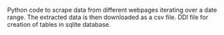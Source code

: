 Python code to scrape data from different webpages iterating over a date range. The extracted data is then downloaded as a csv file. DDl file for creation of tables in sqlite database.
